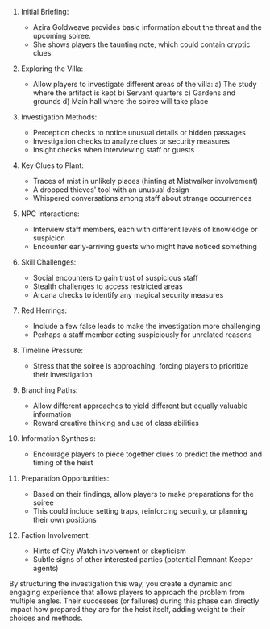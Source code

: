 1. Initial Briefing:
   - Azira Goldweave provides basic information about the threat and the upcoming soiree.
   - She shows players the taunting note, which could contain cryptic clues.

2. Exploring the Villa:
   - Allow players to investigate different areas of the villa:
     a) The study where the artifact is kept
     b) Servant quarters
     c) Gardens and grounds
     d) Main hall where the soiree will take place

3. Investigation Methods:
   - Perception checks to notice unusual details or hidden passages
   - Investigation checks to analyze clues or security measures
   - Insight checks when interviewing staff or guests

4. Key Clues to Plant:
   - Traces of mist in unlikely places (hinting at Mistwalker involvement)
   - A dropped thieves' tool with an unusual design
   - Whispered conversations among staff about strange occurrences

5. NPC Interactions:
   - Interview staff members, each with different levels of knowledge or suspicion
   - Encounter early-arriving guests who might have noticed something

6. Skill Challenges:
   - Social encounters to gain trust of suspicious staff
   - Stealth challenges to access restricted areas
   - Arcana checks to identify any magical security measures

7. Red Herrings:
   - Include a few false leads to make the investigation more challenging
   - Perhaps a staff member acting suspiciously for unrelated reasons

8. Timeline Pressure:
   - Stress that the soiree is approaching, forcing players to prioritize their investigation

9. Branching Paths:
   - Allow different approaches to yield different but equally valuable information
   - Reward creative thinking and use of class abilities

10. Information Synthesis:
    - Encourage players to piece together clues to predict the method and timing of the heist

11. Preparation Opportunities:
    - Based on their findings, allow players to make preparations for the soiree
    - This could include setting traps, reinforcing security, or planning their own positions

12. Faction Involvement:
    - Hints of City Watch involvement or skepticism
    - Subtle signs of other interested parties (potential Remnant Keeper agents)

By structuring the investigation this way, you create a dynamic and engaging experience that allows players to approach the problem from multiple angles. Their successes (or failures) during this phase can directly impact how prepared they are for the heist itself, adding weight to their choices and methods.